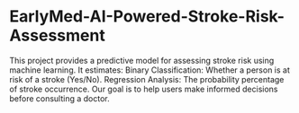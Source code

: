# EarlyMed-AI-Powered-Stroke-Risk-Assessment
This project provides a predictive model for assessing stroke risk using machine learning. It estimates:  Binary Classification: Whether a person is at risk of a stroke (Yes/No).  Regression Analysis: The probability percentage of stroke occurrence.  Our goal is to help users make informed decisions before consulting a doctor.
